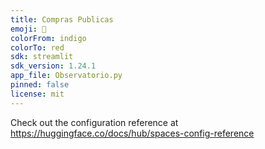 ```yaml
---
title: Compras Publicas
emoji: 🏢
colorFrom: indigo
colorTo: red
sdk: streamlit
sdk_version: 1.24.1
app_file: Observatorio.py
pinned: false
license: mit
---
```


Check out the configuration reference at https://huggingface.co/docs/hub/spaces-config-reference
